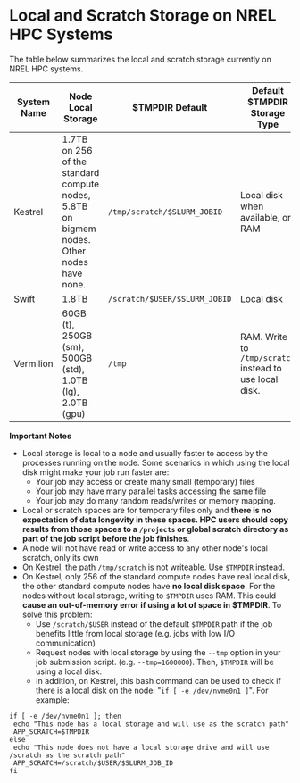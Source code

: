 # Local and Scratch Storage on NREL HPC Systems

The table below summarizes the local and scratch storage currently on NREL HPC systems. 

| System Name | Node Local Storage | $TMPDIR Default | Default $TMPDIR Storage Type | Global Scratch Storage |
| -- | -- | -- | -- | -- | 
| Kestrel | 1.7TB on 256 of the standard compute nodes, 5.8TB on bigmem nodes. Other nodes have none. | `/tmp/scratch/$SLURM_JOBID` | Local disk when available, or RAM | `/scratch/$USER` (Lustre) | 
| Swift | 1.8TB | `/scratch/$USER/$SLURM_JOBID` | Local disk | None | 
| Vermilion | 60GB (t), 250GB (sm), 500GB (std), 1.0TB (lg), 2.0TB (gpu) | `/tmp` | RAM. Write to `/tmp/scratch` instead to use local disk. | `/scratch/$USER` |


**Important Notes**

- Local storage is local to a node and usually faster to access by the processes running on the node. Some scenarios in which using the local disk might make your job run faster are:
    - Your job may access or create many small (temporary) files
    - Your job may have many parallel tasks accessing the same file
    - Your job may do many random reads/writes or memory mapping.
- Local or scratch spaces are for temporary files only and **there is no expectation of data longevity in these spaces. HPC users should copy results from those spaces to a `/projects` or global scratch directory as part of the job script before the job finishes**.
- A node will not have read or write access to any other node's local scratch, only its own
- On Kestrel, the path `/tmp/scratch` is not writeable. Use `$TMPDIR` instead.
- On Kestrel, only 256 of the standard compute nodes have real local disk, the other standard compute nodes have **no local disk space**. For the nodes without local storage, writing to `$TMPDIR` uses RAM. This could **cause an out-of-memory error if using a lot of space in $TMPDIR**. To solve this problem:
    - Use `/scratch/$USER` instead of the default `$TMPDIR` path if the job benefits little from local storage (e.g. jobs with low I/O communication)
    - Request nodes with local storage by using the `--tmp` option in your job submission script. (e.g. `--tmp=1600000`). Then, `$TMPDIR` will be using a local disk. 
    - In addition, on Kestrel, this bash command can be used to check if there is a local disk on the node: "`if [ -e /dev/nvme0n1 ]`". For example:

```    
if [ -e /dev/nvme0n1 ]; then
 echo "This node has a local storage and will use as the scratch path"
 APP_SCRATCH=$TMPDIR
else
 echo "This node does not have a local storage drive and will use /scratch as the scratch path"
 APP_SCRATCH=/scratch/$USER/$SLURM_JOB_ID
fi
```